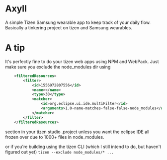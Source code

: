 # Axyll
A simple Tizen Samsung wearable app to keep track of your daily flow. Basically a tinkering project on tizen and Samsung wearables.

# A tip
It's perfectly fine to do your tizen web apps using NPM and WebPack. Just make sure you exclude the node_modules dir using
```xml
	<filteredResources>
		<filter>
			<id>1556972807556</id>
			<name></name>
			<type>30</type>
			<matcher>
				<id>org.eclipse.ui.ide.multiFilter</id>
				<arguments>1.0-name-matches-false-false-node_modules</arguments>
			</matcher>
		</filter>
	</filteredResources>
```
section in your tizen studio .project unless you want the eclipse IDE all frozen over due to 1000+ files in node_modules.

or if you're building using the tizen CLI (which I still intend to do, but haven't figured out yet)
`tizen --exclude node_modules/* ...`
